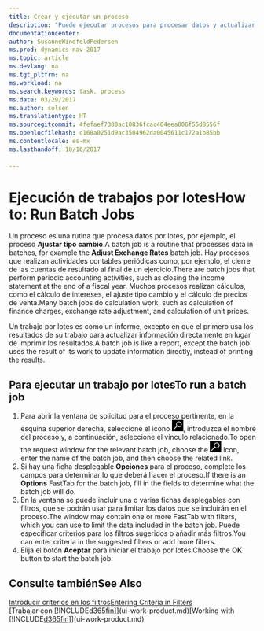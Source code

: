 ```yaml
---
title: Crear y ejecutar un proceso
description: "Puede ejecutar procesos para procesar datos y actualizar la información, por ejemplo, para actividades contables periódicas o para cálculos."
documentationcenter: 
author: SusanneWindfeldPedersen
ms.prod: dynamics-nav-2017
ms.topic: article
ms.devlang: na
ms.tgt_pltfrm: na
ms.workload: na
ms.search.keywords: task, process
ms.date: 03/29/2017
ms.author: solsen
ms.translationtype: HT
ms.sourcegitcommit: 4fefaef7380ac10836fcac404eea006f55d8556f
ms.openlocfilehash: c168a0251d9ac3504962da0045611c172a1b85bb
ms.contentlocale: es-mx
ms.lasthandoff: 10/16/2017

---
```

# <a name="how-to-run-batch-jobs"></a><span data-ttu-id="0e414-103">Ejecución de trabajos por lotes</span><span class="sxs-lookup"><span data-stu-id="0e414-103">How to: Run Batch Jobs</span></span>
<span data-ttu-id="0e414-104">Un proceso es una rutina que procesa datos por lotes, por ejemplo, el proceso **Ajustar tipo cambio**.</span><span class="sxs-lookup"><span data-stu-id="0e414-104">A batch job is a routine that processes data in batches, for example the **Adjust Exchange Rates** batch job.</span></span> <span data-ttu-id="0e414-105">Hay procesos que realizan actividades contables periódicas como, por ejemplo, el cierre de las cuentas de resultado al final de un ejercicio.</span><span class="sxs-lookup"><span data-stu-id="0e414-105">There are batch jobs that perform periodic accounting activities, such as closing the income statement at the end of a fiscal year.</span></span> <span data-ttu-id="0e414-106">Muchos procesos realizan cálculos, como el cálculo de intereses, el ajuste tipo cambio y el cálculo de precios de venta.</span><span class="sxs-lookup"><span data-stu-id="0e414-106">Many batch jobs do calculation work, such as calculation of finance charges, exchange rate adjustment, and calculation of unit prices.</span></span>

<span data-ttu-id="0e414-107">Un trabajo por lotes es como un informe, excepto en que el primero usa los resultados de su trabajo para actualizar información directamente en lugar de imprimir los resultados.</span><span class="sxs-lookup"><span data-stu-id="0e414-107">A batch job is like a report, except the batch job uses the result of its work to update information directly, instead of printing the results.</span></span>

## <a name="to-run-a-batch-job"></a><span data-ttu-id="0e414-108">Para ejecutar un trabajo por lotes</span><span class="sxs-lookup"><span data-stu-id="0e414-108">To run a batch job</span></span>
1. <span data-ttu-id="0e414-109">Para abrir la ventana de solicitud para el proceso pertinente, en la esquina superior derecha, seleccione el icono ![Buscar página o informe](media/ui-search/search_small.png "icono Buscar página o informe"), introduzca el nombre del proceso y, a continuación, seleccione el vínculo relacionado.</span><span class="sxs-lookup"><span data-stu-id="0e414-109">To open the request window for the relevant batch job, choose the ![Search for Page or Report](media/ui-search/search_small.png "Search for Page or Report icon") icon, enter the name of the batch job, and then choose the related link.</span></span>
2. <span data-ttu-id="0e414-110">Si hay una ficha desplegable **Opciones** para el proceso, complete los campos para determinar lo que deberá hacer el proceso.</span><span class="sxs-lookup"><span data-stu-id="0e414-110">If there is an **Options** FastTab for the batch job, fill in the fields to determine what the batch job will do.</span></span>
3. <span data-ttu-id="0e414-111">En la ventana se puede incluir una o varias fichas desplegables con filtros, que se podrán usar para limitar los datos que se incluirán en el proceso.</span><span class="sxs-lookup"><span data-stu-id="0e414-111">The window may contain one or more FastTab with filters, which you can use to limit the data included in the batch job.</span></span> <span data-ttu-id="0e414-112">Puede especificar criterios para los filtros sugeridos o añadir más filtros.</span><span class="sxs-lookup"><span data-stu-id="0e414-112">You can enter criteria in the suggested filters or add more filters.</span></span>
4. <span data-ttu-id="0e414-113">Elija el botón **Aceptar** para iniciar el trabajo por lotes.</span><span class="sxs-lookup"><span data-stu-id="0e414-113">Choose the **OK** button to start the batch job.</span></span>

## <a name="see-also"></a><span data-ttu-id="0e414-114">Consulte también</span><span class="sxs-lookup"><span data-stu-id="0e414-114">See Also</span></span>
[<span data-ttu-id="0e414-115">Introducir criterios en los filtros</span><span class="sxs-lookup"><span data-stu-id="0e414-115">Entering Criteria in Filters</span></span>](ui-enter-criteria-filters.md)  
<span data-ttu-id="0e414-116">[Trabajar con [!INCLUDE[d365fin](includes/d365fin_md.md)]](ui-work-product.md)</span><span class="sxs-lookup"><span data-stu-id="0e414-116">[Working with [!INCLUDE[d365fin](includes/d365fin_md.md)]](ui-work-product.md)</span></span>

